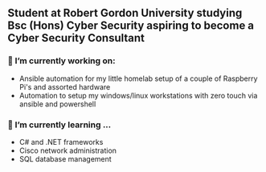 ## Student at Robert Gordon University studying Bsc (Hons) Cyber Security aspiring to become a Cyber Security Consultant

### 🔭 I’m currently working on:
  - Ansible automation for my little homelab setup of a couple of Raspberry Pi's and assorted hardware
  - Automation to setup my windows/linux workstations with zero touch via ansible and powershell
### 🌱 I’m currently learning ...
  - C# and .NET frameworks
  - Cisco network administration
  - SQL database management
<!--
**Spectre7651/Spectre7651** is a ✨ _special_ ✨ repository because its `README.md` (this file) appears on your GitHub profile.

Here are some ideas to get you started:

- 👯 I’m looking to collaborate on ...
- 🤔 I’m looking for help with ...
- 💬 Ask me about ...
- 📫 How to reach me: ...
- 😄 Pronouns: ...
- ⚡ Fun fact: ...
-->
